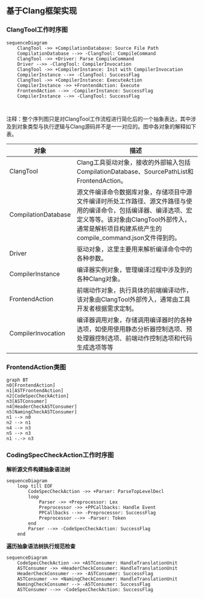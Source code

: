 ## 基于Clang框架实现

### ClangTool工作时序图

```mermaid
sequenceDiagram
	ClangTool ->> +CompilationDatabase: Source File Path
	CompilationDatabase -->> -ClangTool: CompileCommand
	ClangTool ->> +Driver: Parse CompileCommand
	Driver -->> -ClangTool: CompilerInvocation
	ClangTool ->> +CompilerInstance: Init with CompilerInvocation
	CompilerInstance -->> -ClangTool: SuccessFlag
	ClangTool ->> +CompilerInstance: ExecuteAction
	CompilerInstance ->> +FrontendAction: Execute
	FrontendAction -->> -CompilerInstance: SuccessFlag
	CompilerInstance -->> -ClangTool: SuccessFlag
	
	
```

注释：整个序列图只是对ClangTool工作流程进行简化后的一个抽象表达，其中涉及到对象类型与执行逻辑与Clang源码并不是一一对应的。图中各对象的解释如下表。

| 对象                | 描述                                                         |
| ------------------- | ------------------------------------------------------------ |
| ClangTool           | Clang工具驱动对象，接收的外部输入包括CompilationDatabase、SourcePathList和FrontendAction。 |
| CompilationDatabase | 源文件编译命令数据库对象，存储项目中源文件编译时所处工作路径、源文件路径与使用的编译命令，包括编译器、编译选项、宏定义等等。该对象由ClangTool外部传入，通常是解析项目构建系统产生的compile_command.json文件得到的。 |
| Driver              | 驱动对象，这里主要用来解析编译命令中的各种参数。             |
| CompilerInstance    | 编译器实例对象，管理编译过程中涉及到的各种Clang对象。        |
| FrontendAction      | 前端动作对象，执行具体的前端编译动作，该对象由ClangTool外部传入，通常由工具开发者根据需求定制。 |
| CompilerInvocation  | 编译器调用对象，存储调用编译器时的各种选项，如使用使用静态分析器控制选项、预处理器控制选项、前端动作控制选项和代码生成选项等等 |

### FrontendAction类图

```mermaid
graph BT
n0[FrontendAction]
n1[ASTFrontendAction]
n2[CodeSpecCheckAction]
n3[ASTConsumer]
n4[HeaderCheckASTConsumer]
n5[NamingCheckASTConsumer]
n1 --> n0
n2 --> n1
n4 --> n3
n5 --> n3
n1 -.-> n3
```

### CodingSpecCheckAction工作时序图

**解析源文件构建抽象语法树**

```mermaid
sequenceDiagram
	loop till EOF
		CodeSpecCheckAction ->> +Parser: ParseTopLevelDecl
		loop 
            Parser ->> +Preprocessor: Lex
			Preprocessor ->> +PPCallbacks: Handle Event
			PPCallbacks -->> -Preprocessor: SuccessFlag
			Preprocessor -->> -Parser: Token
		end
		Parser -->> -CodeSpecCheckAction: SuccessFlag
	end

```

**遍历抽象语法树执行规范检查**

```mermaid
sequenceDiagram
	CodeSpecCheckAction ->> +ASTConsumer: HandleTranslationUnit
	ASTConsumer ->> +HeaderCheckConsumer: HandleTranslationUnit
	HeaderCheckConsumer -->> -ASTConsumer: SuccessFlag
	ASTConsumer ->> +NamingCheckConsumer: HandleTranslationUnit
	NamingCheckConsumer --> -ASTConsumer: SuccessFlag
	ASTConsumer -->> -CodeSpecCheckAction: SuccessFlag
```



